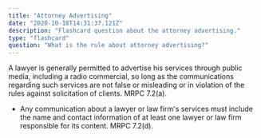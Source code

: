 ```yaml
---
title: "Attorney Advertising"
date: "2020-10-18T14:31:37.121Z"
description: "Flashcard question about the attorney advertising."
type: "flashcard"
question: "What is the rule about attorney advertising?"
---
```


A lawyer is generally permitted to advertise his services through public media, including a radio commercial, so long as the communications regarding such services are not false or misleading or in violation of the rules against solicitation of clients. MRPC 7.2(a).
- Any communication about a lawyer or law firm's services must include the name and contact information of at least one lawyer or law firm responsible for its content. MRPC 7.2(d).